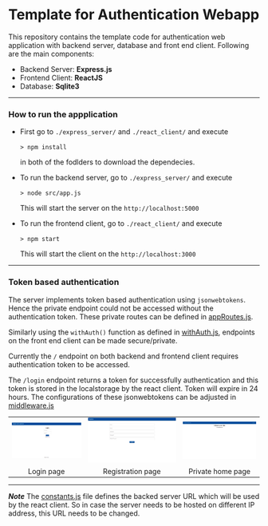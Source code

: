 # Template for Authentication Webapp

This repository contains the template code for authentication web application with backend server, database and front end client. Following are the main components:

- Backend Server: <b>Express.js</b>
- Frontend Client: <b>ReactJS</b>
- Database: <b>Sqlite3</b>

<hr/>

### How to run the appplication

- First go to `./express_server/` and `./react_client/` and execute

  ```
  > npm install
  ```

  in both of the fodlders to download the dependecies.

- To run the backend server, go to `./express_server/` and execute
  ```
  > node src/app.js
  ```
  This will start the server on the `http://localhost:5000`

- To run the frontend client, go to `./react_client/` and execute
  ```
  > npm start
  ```
  This will start the client on the `http://localhost:3000`

<hr/>

### Token based authentication

The server implements token based authentication using `jsonwebtokens`. Hence the private endpoint could not be accessed without the authentication token. These private routes can be defined in [appRoutes.js](./express_server/src/Routes/appRoutes.js).

Similarly using the `withAuth()` function as defined in [withAuth.js](./react_client/src/withAuth.js), endpoints on the front end client can be made secure/private.

Currently the `/` endpoint on both backend and frontend client requires authentication token to be accessed.

The `/login` endpoint returns a token for successfully authentication and this token is stored in the localstorage by the react client. Token will expire in 24 hours. The configurations of these jsonwebtokens can be adjusted in [middleware.js](./express_server/src/middleware.js)

<table>
<tr>
  <td><img src="./static/login.png"/></td>
  <td><img src="./static/register.png" /></td>
  <td><img src="./static/home.png"/></td>
</tr>
<tr>
<td align="center">Login page</td>
<td align="center">Registration page</td>
<td align="center">Private home page</td>
</tr>
</table>

<hr/>

<b><i>Note</i></b>
The [constants.js](./react-client/src/constants.js) file defines the backed server URL which will be used by the react client. So in case the server needs to be hosted on different IP address, this URL needs to be changed.

